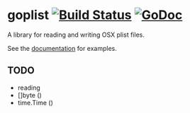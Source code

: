 # goplist [![Build Status](https://travis-ci.org/zach-klippenstein/goplist.svg)](https://travis-ci.org/zach-klippenstein/goplist) [![GoDoc](https://godoc.org/github.com/zach-klippenstein/goplist?status.svg)](https://godoc.org/github.com/zach-klippenstein/goplist)

A library for reading and writing OSX plist files.

See the [documentation](https://godoc.org/github.com/zach-klippenstein/goplist) for examples.

## TODO

* reading
* []byte (<data>)
* time.Time (<date>)